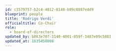 ```yaml
---
id: c3579757-b2c4-4812-8148-b09c8887edd9
blueprint: people
title: 'Rodrigo Verdi'
officialtitle: Co-Chair
role:
  - board-of-directors
updated_by: b863e707-3140-4001-859f-3487e09c5881
updated_at: 1635450008
---
```

